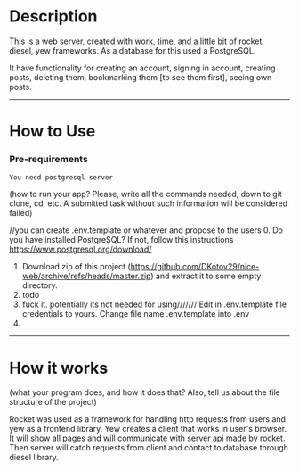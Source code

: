 # Description 
This is a web server, created with work, time, and a little bit of rocket, diesel, yew frameworks. As a database for this used a PostgreSQL.

It have functionality for creating an account, signing in account, creating posts, deleting them, bookmarking them [to see them first], seeing own posts.

---

# How to Use

### Pre-requirements
``You need postgresql server``

(how to run your app? Please, write all the commands needed, down to git clone, cd, etc. A submitted task without such information will be considered failed)

//you can create .env.template or whatever and propose to the users 
0. Do you have installed PostgreSQL? If not, follow this instructions https://www.postgresql.org/download/
1. Download zip of this project (https://github.com/DKotov29/nice-web/archive/refs/heads/master.zip) and extract it to some empty directory.
2. todo
1. fuck it. potentially its not needed for using/////// Edit in .env.template file credentials to yours. Change file name .env.template into .env 
2. 
---


# How it works 

(what your program does, and how it does that? Also, tell us about the file structure of the project)


Rocket was used as a framework for handling http requests from users and yew as a frontend library. Yew creates a client that works in user's browser. It will show all pages and will communicate with server api made by rocket.
Then server will catch requests from client and contact to database through diesel library.

